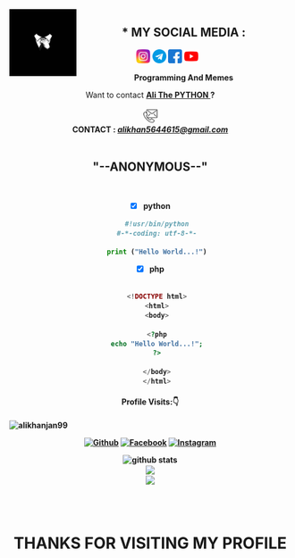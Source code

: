 <img src="https://github.com/Azim-vau/Azim-vau/blob/main/IMAGE/6d00bb2481ff3d59fac8ae6d3ad70d0c.jpg" width="120" height="120" align="left">
<center>
  
  
  
   ## * MY SOCIAL MEDIA : <br>
<a href="https://Instagram.com/Alikhanjan38" target="_blank"><img src="https://github.com/Azim-vau/Azim-vau/blob/main/IMAGE/instagram.png" alt="alt text" width="25" height="25"></a> 
<a href="https://t.me/alikhanjan99"><img src="https://github.com/Azim-vau/Azim-vau/blob/main/IMAGE/telegram.png" alt="alt text" width="25" height="25"></a>
<a href="https://www.facebook.com/alikhan.jan.38" target="_blank"><img src="https://github.com/Azim-vau/Azim-vau/blob/main/IMAGE/facebook.png" alt="alt text" width="25" height="25"></a> <a href="https://www.youtube.com/channel/UCCAxDeai7jwgh7CbuLPlAZw"><img src="https://github.com/Azim-vau/Azim-vau/blob/main/IMAGE/youtube.png" alt="alt text" width="25" height="25"></a> 
&nbsp;&nbsp;     &nbsp;&nbsp;    &nbsp;&nbsp;   &nbsp;&nbsp;   &nbsp;&nbsp;
  
____Programming And Memes____

Want to contact <a href="https://github.com/Alikhanjan99"><b>Ali The PYTHON </a> ?</br><br>
<img src="https://github.com/Azim-vau/Azim-vau/blob/main/IMAGE/contact.png" alt="alt text" width="25" height="25"> <br>
CONTACT : <i>alikhan5644615@gmail.com</i>  <br> <br> 

<div align="center">
<h2>&quot;--ANONYMOUS--&quot;</h2>
</div> <br>
  
  
  
- [x] python
  ```python
  #!usr/bin/python
  #-*-coding: utf-8-*-
  
  print ("Hello World...!")
  ```
- [x] php
  ```php

  <!DOCTYPE html>
  <html>
  <body>

  <?php
  echo "Hello World...!";
  ?>

  </body>
  </html>

  ```

#### Profile Visits:👇

<p align="left"> <img src="https://komarev.com/ghpvc/?username=alikhanjan99&label=Profile%20views&color=0e75b6&style=flat" alt="alikhanjan99" /> </p>

<div align="center">

[![Github](https://img.shields.io/badge/Github-Ali--KHAN-dimgray?style=flat-square&logo=github)](https://github.com/alikhanjan38) [![Facebook](https://img.shields.io/badge/Facebook-Ali--KHAn-blue?style=flat-square&logo=facebook)](https://www.facebook.com/alikhan.jan.38) [![Instagram](https://img.shields.io/badge/Instagram-Ali--KHAn-hotpink?style=flat-square&logo=instagram)](https://Instagram.com/alikhanjan38)

</div>

![github stats](https://github-readme-stats.vercel.app/api?username=Azim-vau&show_icons=true&include_all_commits=true&theme=chartreuse-dark&cache_seconds=3200) <br>
<img align="center" src="https://github-readme-stats.anuraghazra1.vercel.app/api/top-langs/?username=Azim-vau&layout=compact&theme=chartreuse-dark" /> <br>
<img align="center" src="https://github-readme-stats.anuraghazra1.vercel.app/api/pin/?username=Azim-Vau&repo=Crack-Pro&theme=chartreuse-dark" /> <br>

<br><br>

<div align="center">
  <h1> THANKS FOR VISITING MY PROFILE </h1>
</div>

